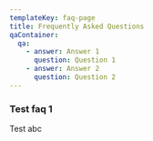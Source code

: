 ```yaml
---
templateKey: faq-page
title: Frequently Asked Questions
qaContainer:
  qa:
    - answer: Answer 1
      question: Question 1
    - answer: Answer 2
      question: Question 2
---
```

### Test faq 1
Test abc
